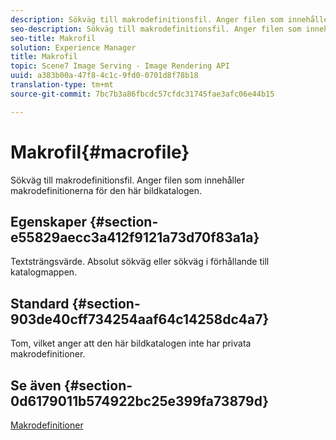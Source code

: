 ```yaml
---
description: Sökväg till makrodefinitionsfil. Anger filen som innehåller makrodefinitionerna för den här bildkatalogen.
seo-description: Sökväg till makrodefinitionsfil. Anger filen som innehåller makrodefinitionerna för den här bildkatalogen.
seo-title: Makrofil
solution: Experience Manager
title: Makrofil
topic: Scene7 Image Serving - Image Rendering API
uuid: a383b00a-47f8-4c1c-9fd0-0701d8f78b18
translation-type: tm+mt
source-git-commit: 7bc7b3a86fbcdc57cfdc31745fae3afc06e44b15

---
```



# Makrofil{#macrofile}

Sökväg till makrodefinitionsfil. Anger filen som innehåller makrodefinitionerna för den här bildkatalogen.

## Egenskaper {#section-e55829aecc3a412f9121a73d70f83a1a}

Textsträngsvärde. Absolut sökväg eller sökväg i förhållande till katalogmappen.

## Standard {#section-903de40cff734254aaf64c14258dc4a7}

Tom, vilket anger att den här bildkatalogen inte har privata makrodefinitioner.

## Se även {#section-0d6179011b574922bc25e399fa73879d}

[Makrodefinitioner](../../../../../is-api/image-catalog/image-serving-api-ref/c-image-catalog-reference/c-macro-definition-reference/c-macro-definition-reference.md#concept-5ec73f7636c1496fba1e94094e694e79)
